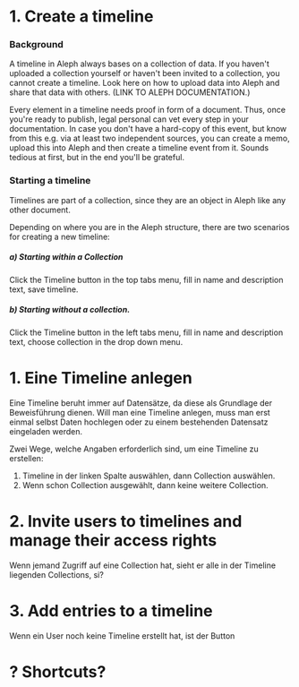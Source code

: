
# 1. Create a timeline

### Background

A timeline in Aleph always bases on a collection of data. If you haven't uploaded a collection yourself or haven't been invited to a collection, you cannot create a timeline. Look here on how to upload data into Aleph and share that data with others. (LINK TO ALEPH DOCUMENTATION.)

Every element in a timeline needs proof in form of a document. Thus, once you're ready to publish, legal personal can vet every step in your documentation. In case you don't have a hard-copy of this event, but know from this e.g. via at least two independent sources, you can create a memo, upload this into Aleph and then create a timeline event from it. Sounds tedious at first, but in the end you'll be grateful.

### Starting a timeline

Timelines are part of a collection, since they are an object in Aleph like any other document.

Depending on where you are in the Aleph structure, there are two scenarios for creating a new timeline:

##### a) Starting within a Collection

Click the Timeline button in the top tabs menu, fill in name and description text, save timeline.

##### b) Starting without a collection.

Click the Timeline button in the left tabs menu, fill in name and description text, choose collection in the drop down menu.








# 1. Eine Timeline anlegen


Eine Timeline beruht immer auf Datensätze, da diese als Grundlage der Beweisführung dienen. Will man eine Timeline anlegen, muss man erst einmal selbst Daten hochlegen oder zu einem bestehenden Datensatz eingeladen werden.

Zwei Wege, welche Angaben erforderlich sind, um eine Timeline zu erstellen:

1. Timeline in der linken Spalte auswählen, dann Collection auswählen.
2. Wenn schon Collection ausgewählt, dann keine weitere Collection.






# 2. Invite users to timelines and manage their access rights

Wenn jemand Zugriff auf eine Collection hat, sieht er alle in der Timeline liegenden Collections, si?



# 3. Add entries to a timeline

Wenn ein User noch keine Timeline erstellt hat, ist der Button

# ? Shortcuts?

